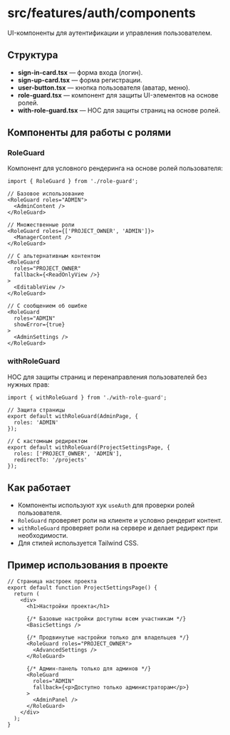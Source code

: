 # src/features/auth/components

UI-компоненты для аутентификации и управления пользователем.

## Структура
- **sign-in-card.tsx** — форма входа (логин).
- **sign-up-card.tsx** — форма регистрации.
- **user-button.tsx** — кнопка пользователя (аватар, меню).
- **role-guard.tsx** — компонент для защиты UI-элементов на основе ролей.
- **with-role-guard.tsx** — HOC для защиты страниц на основе ролей.

## Компоненты для работы с ролями

### RoleGuard
Компонент для условного рендеринга на основе ролей пользователя:

```tsx
import { RoleGuard } from './role-guard';

// Базовое использование
<RoleGuard roles="ADMIN">
  <AdminContent />
</RoleGuard>

// Множественные роли
<RoleGuard roles={['PROJECT_OWNER', 'ADMIN']}>
  <ManagerContent />
</RoleGuard>

// С альтернативным контентом
<RoleGuard 
  roles="PROJECT_OWNER" 
  fallback={<ReadOnlyView />}
>
  <EditableView />
</RoleGuard>

// С сообщением об ошибке
<RoleGuard 
  roles="ADMIN" 
  showError={true}
>
  <AdminSettings />
</RoleGuard>
```

### withRoleGuard
HOC для защиты страниц и перенаправления пользователей без нужных прав:

```tsx
import { withRoleGuard } from './with-role-guard';

// Защита страницы
export default withRoleGuard(AdminPage, {
  roles: 'ADMIN'
});

// С кастомным редиректом
export default withRoleGuard(ProjectSettingsPage, {
  roles: ['PROJECT_OWNER', 'ADMIN'],
  redirectTo: '/projects'
});
```

## Как работает
- Компоненты используют хук `useAuth` для проверки ролей пользователя.
- `RoleGuard` проверяет роли на клиенте и условно рендерит контент.
- `withRoleGuard` проверяет роли на сервере и делает редирект при необходимости.
- Для стилей используется Tailwind CSS.

## Пример использования в проекте

```tsx
// Страница настроек проекта
export default function ProjectSettingsPage() {
  return (
    <div>
      <h1>Настройки проекта</h1>
      
      {/* Базовые настройки доступны всем участникам */}
      <BasicSettings />
      
      {/* Продвинутые настройки только для владельцев */}
      <RoleGuard roles="PROJECT_OWNER">
        <AdvancedSettings />
      </RoleGuard>
      
      {/* Админ-панель только для админов */}
      <RoleGuard 
        roles="ADMIN"
        fallback={<p>Доступно только администраторам</p>}
      >
        <AdminPanel />
      </RoleGuard>
    </div>
  );
} 